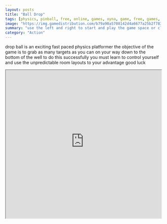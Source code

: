 ```yaml
---
layout: posts
title: "Ball Drop"
tags: [physics, pinball, free, online, games, oyna, game, free, games, play, play, games]
image: "https://img.gamedistribution.com/b79a90a5708142d4a6677a25b2f78354-512x384.jpeg"
summary: "use the left and right to start and play the game space or click tap restart to restart  free online games oyna game free games play play games"
category: "Action"
---
```


drop ball is an exciting fast paced physics platformer the objective of the game is to grab as many targets as you can on your way down to the bottom of the well to do this successfully you must learn to control yourself and use the unpredictable room layouts to your advantage good luck

<iframe width="100%" height="480px;" src="https://html5.gamedistribution.com/b79a90a5708142d4a6677a25b2f78354/"></iframe>